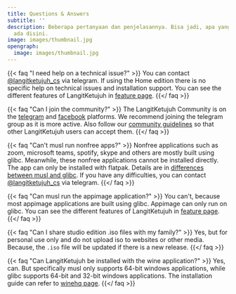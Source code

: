 ```yaml
---
title: Questions & Answers
subtitle: ''
description: Beberapa pertanyaan dan penjelasannya. Bisa jadi, apa yang Anda maksud
  ada disini.
image: images/thumbnail.jpg
opengraph:
  image: images/thumbnail.jpg
---
```


{{< faq "I need help on a technical issue?" >}}
You can contact [@langitketujuh_cs](https://t.me/langitketujuh_cs) via telegram. If using the Home edition there is no specific help on technical issues and installation support. You can see the different features of LangitKetujuh in [feature page](../os/feature).
{{</ faq >}}

{{< faq "Can I join the community?" >}}
The LangitKetujuh Community is on the [telegram](https://telegram.org/langitketujuh_os) and [facebook](https://facebook.com/groups/langitketujuh.os) platforms. We recommend joining the telegram group as it is more active. Also follow our [community guidelines](../community) so that other LangitKetujuh users can accept them.
{{</ faq >}}

{{< faq "Can't musl run nonfree apps?" >}}
Nonfree applications such as zoom, microsoft teams, spotify, skype and others are mostly built using glibc. Meanwhile, these nonfree applications cannot be installed directly. The app can only be installed with flatpak. Details are in [differences between musl and glibc](https://wiki.langitketujuh.id/perbandingan/libc.html). If you have any difficulties, you can contact [@langitketujuh_cs](https://t.me/langitketujuh_cs) via telegram.
{{</ faq >}}

{{< faq "Can musl run the appimage application?" >}}
You can't, because most appimage applications are built using glibc. Appimage can only run on glibc. You can see the different features of LangitKetujuh in [feature page](../os/feature).
{{</ faq >}}

{{< faq "Can I share studio edition .iso files with my family?" >}}
Yes, but for personal use only and do not upload iso to websites or other media. Because, the `.iso` file will be updated if there is a new release.
{{</ faq >}}

{{< faq "Can LangitKetujuh be installed with the wine application?" >}}
Yes, can. But specifically musl only supports 64-bit windows applications, while glibc supports 64-bit and 32-bit windows applications. The installation guide can refer to [winehq page](https://wiki.langitketujuh.id/aplikasi/windows/winehq.html).
{{</ faq >}}

